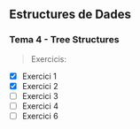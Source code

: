 ## Estructures de Dades
### Tema 4 - Tree Structures

> Exercicis:

- [x] Exercici 1
- [x] Exercici 2
- [ ] Exercici 3
- [ ] Exercici 4
- [ ] Exercici 6